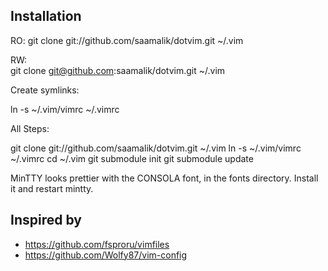 ## Installation

RO: 
git clone git://github.com/saamalik/dotvim.git ~/.vim

RW:  
git clone git@github.com:saamalik/dotvim.git ~/.vim

Create symlinks:

ln -s ~/.vim/vimrc ~/.vimrc

All Steps:

git clone git://github.com/saamalik/dotvim.git ~/.vim
ln -s ~/.vim/vimrc ~/.vimrc
cd ~/.vim
git submodule init
git submodule update


MinTTY looks prettier with the CONSOLA font, in the fonts directory. Install it and restart mintty.

## Inspired by
- https://github.com/fsproru/vimfiles
- https://github.com/Wolfy87/vim-config
